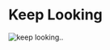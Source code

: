 # Keep Looking
![keep looking..](https://cdn.discordapp.com/attachments/880919296962867261/896456390904799242/Untitled_8.png)

